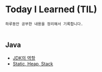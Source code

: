 # Today I Learned (TIL)
`하루동안 공부한 내용을 정리해서 기록합니다.`
<br/><br/>
## Java
- [JDK의 역할](https://github.com/SimJaeuk/TIL/blob/main/Java/JDK%EC%97%AD%ED%95%A0.md)
- [Static, Heap, Stack](https://github.com/SimJaeuk/TIL/blob/main/Java/StaticHeapStack.md)
